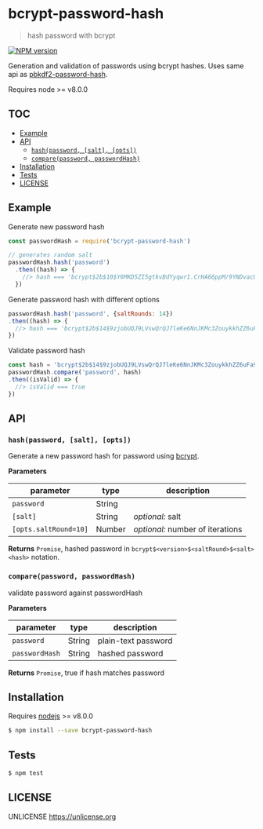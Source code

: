 # bcrypt-password-hash

> hash password with bcrypt

[![NPM version](https://badge.fury.io/js/bcrypt-password-hash.svg)](https://www.npmjs.com/package/bcrypt-password-hash/)

Generation and validation of passwords using bcrypt hashes.
Uses same api as [pbkdf2-password-hash](https://www.npmjs.com/package/pbkdf2-password-hash).

Requires node >= v8.0.0

## TOC

<!-- !toc (minlevel=2 omit="TOC") -->

* [Example](#example)
* [API](#api)
  * [`hash(password, [salt], [opts])`](#hashpassword-salt-opts)
  * [`compare(password, passwordHash)`](#comparepassword-passwordhash)
* [Installation](#installation)
* [Tests](#tests)
* [LICENSE](#license)

<!-- toc! -->

## Example

Generate new password hash

```js
const passwordHash = require('bcrypt-password-hash')

// generates random salt
passwordHash.hash('password')
  .then((hash) => {
    //> hash === 'bcrypt$2b$10$Y6MKD5ZI5gtkvBdYyqwr1.CrHA66ppM/9YNDvacUuqWZSVduKQcIq'
  })
```

Generate password hash with different options

```js
passwordHash.hash('password', {saltRounds: 14})
.then((hash) => {
  //> hash === 'bcrypt$2b$14$9zjobUQJ9LVswQrQJ7leKe6NnJKMc3ZouykkhZZ6uFa9ARMZVSUgy'
})
```

Validate password hash

```js
const hash = 'bcrypt$2b$14$9zjobUQJ9LVswQrQJ7leKe6NnJKMc3ZouykkhZZ6uFa9ARMZVSUgy'
passwordHash.compare('password', hash)
.then((isValid) => {
  //> isValid === true
})
```

## API

<a name="hashpassword-salt-opts"></a>
### `hash(password, [salt], [opts])`

Generate a new password hash for password using [bcrypt][].

**Parameters**

| parameter              | type   | description                      |
| ---------------------- | ------ | -------------------------------- |
| `password`             | String |                                  |
| `[salt]`               | String | _optional:_ salt                 |
| `[opts.saltRound=10]`  | Number | _optional:_ number of iterations |

**Returns** `Promise`, hashed password in `bcrypt$<version>$<saltRound>$<salt><hash>` notation.

<a name="comparepassword-passwordhash"></a>
### `compare(password, passwordHash)`

validate password against passwordHash

**Parameters**

| parameter      | type   | description         |
| -------------- | ------ | ------------------- |
| `password`     | String | plain-text password |
| `passwordHash` | String | hashed password     |

**Returns** `Promise`, true if hash matches password

## Installation

Requires [nodejs](http://nodejs.org/) >= v8.0.0

```sh
$ npm install --save bcrypt-password-hash
```

## Tests

```sh
$ npm test
```

## LICENSE

UNLICENSE <https://unlicense.org>

[bcrypt]: https://www.npmjs.com/package/bcrypt
